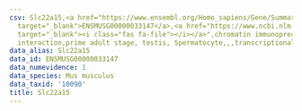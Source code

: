 ```yaml
---
csv: Slc22a15,<a href="https://www.ensembl.org/Homo_sapiens/Gene/Summary?db=core;g=ENSMUSG00000033147"
  target="_blank">ENSMUSG00000033147</a>,<a href="https://www.ncbi.nlm.nih.gov/pubmed/25450459"
  target="_blank"><i class="fas fa-file"></i></a>",chromatin immunoprecipitation assay,direct
  interaction,prime adult stage, testis, Spermatocyte,,,transcriptional regulation,
data_alias: Slc22a15
data_id: ENSMUSG00000033147
data_numevidence: 1
data_species: Mus musculus
data_taxid: '10090'
title: Slc22a15
---
```

